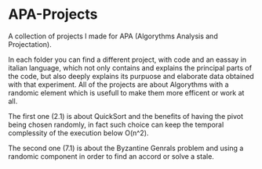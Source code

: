 # APA-Projects
A collection of projects I made for APA (Algorythms Analysis and Projectation).

In each folder you can find a different project, with code and an eassay in italian language, which not only contains and explains the principal parts of the code, but also deeply explains its purpuose and elaborate data obtained with that experiment.
All of the projects are about Algorythms with a randomic element which is usefull to make them more efficent or work at all.

The first one (2.1) is about QuickSort and the benefits of having the pivot being chosen randomly, in fact such choice can keep the temporal complessity of the execution below O(n^2).

The second one (7.1) is about the Byzantine Genrals problem and using a randomic component in order to find an accord or solve a stale.


